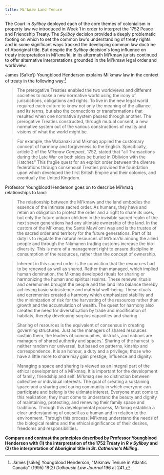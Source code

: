 ```yaml
---
title: Mi'kmaw Land Tenure
---
```


The Court in *Syliboy* deployed each of the core themes of colonialism in property law we introduced in Week 1 in order to interpret the 1752 Peace and Friendship Treaty. The *Syliboy* decision provided a deeply problematic footing on which to set the common law's understanding of treaty rights and in some significant ways tracked the developing common law doctrine of Aboriginal title. But despite the *Syliboy* decision's long influence on treaty interpretation in Mi'kma'ki, in its aftermath Mi'kmaw jurists continued to offer alternative interpretations grounded in the Mi'kmaw legal order and worldview. 

James (Sa’ke’j) Youngblood Henderson explains Mi'kmaw law in the context of treaty in the following way:[^henderson1995]

> The prerogative Treaties enabled the two worldviews and different societies to make a new normative world using the irony of jurisdictions, obligations and rights. To live in the new legal world required each culture to know not only the meaning of the alliance and its terms, but also the connections or transformations that resulted when one normative system passed through another. The prerogative Treaties constructed, through mutual consent, a new normative system out of the various constructions of reality and visions of what the world might be.

> For example, the Wabanaki and Mikmaq applied the customary concept of harmony and forgiveness to the English. Specifically, article 2 of the *Mikmaw Compact*, 1752, stated that "all Transactions during the Late War on both sides be buried in Oblivion with the Hatchet." This fragile quest for an explicit order between the diverse federations through consensual Treaties provided the foundation upon which developed the first British Empire and their colonies, and eventually the United Kingdom.

Professor Youngblood Henderson goes on to describe Mi'kmaq relationships to land:

> The relationship between the Mi'kmaw and the land embodies the
essence of the intimate sacred order. As humans, they have and retain an
obligation to protect the order and a right to share its uses, but only the
future unborn children in the invisible sacred realm of the next seven
generations had any ultimate ownership of the land. In the custom of the
Mi'kmaq, the Santé Mawi'omi was and is the trustee of the sacred order and
territory for the future generations. Part of its duty is to regulate the natural
resources of Mi'kma'ki among the allied people and through the Nikmanen
trading customs increase the bio-diversity. This is more of a management
right to ensure discipline in consumption of the resources, rather than the
concept of ownership.

> Inherent in this sacred order is the conviction that the resources had to
be renewed as well as shared. Rather than managed, which implied
human domination, the Mikmaq developed rituals for sharing or harmonizing
 the human and spiritual realms. These renewal rituals and
ceremonies brought the people and the land into balance thereby 
achieving basic subsistence and material well-being. These rituals and 
ceremonies created a harmony which emphasized stability and the minimization
of risk for the harvesting of the resources rather than growth and the
accumulation of wealth. The quest for harmony also created the need for
diversification by trade and modification of habitats, thereby 
developing surplus capacities and sharing.

> Sharing of resources is the equivalent of consensus in creating 
governing structures. Just as the managers of shared resources sustain them, the
leaders of communities, districts, and nations are managers of shared
authority and spaces.' Sharing of the harvest is neither random nor
universal, but based on patterns, kinship and correspondence. It is an
honour, a duty and a privilege; those who have a little more to share may
gain prestige, influence and dignity.

> Managing a space and sharing is viewed as an integral part of the
ethical development of a Mi'kmaq. It is important for the development of
family, friendship and self. Mi'kmaq see no distinction between collective
or individual interests. The goal of creating a sustaining space and a
sharing and caring community in which everyone can participate and
belong is the ultimate interest. Everyone must come to this realization;
they must come to understand the beauty and dignity of maintaining,
protecting, and renewing their family space and traditions. Through this
developmental process, Mi'kmaq establish a clear understanding of
oneself as a human and in relation to the environment. Through this
process, Mi'kmaq understand the needs of the biological realms and the
ethical significance of their desires, freedoms and responsibilities.

**Compare and contrast the principles described by Professor Youngblood Henderson with (1) the interpretation of the 1752 Treaty in *R v Syliboy* and (2) the interpretation of Aboriginal title in *St. Catherine's Milling*.**


[^henderson1995]: James [sákéj] Youngblood Henderson, "Mikmaw Tenure in Atlantic Canada" (1995) 18(2) *Dalhousie Law Journal* 196 at 241.
